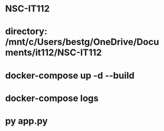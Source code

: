 # NSC-IT112
# directory: /mnt/c/Users/bestg/OneDrive/Documents/it112/NSC-IT112
# docker-compose up -d --build
# docker-compose logs
# py app.py